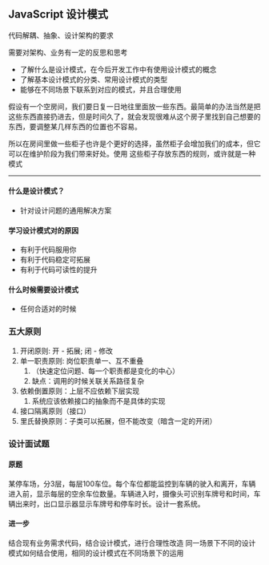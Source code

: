 ## JavaScript 设计模式

代码解耦、抽象、设计架构的要求

需要对架构、业务有一定的反思和思考

* 了解什么是设计模式，在今后开发工作中有使用设计模式的概念
* 了解基本设计模式的分类、常用设计模式的类型
* 能够在不同场景下联系到对应的模式，并且合理使用


假设有一个空房间，我们要日复一日地往里面放一些东西。最简单的办法当然是把这些东西直接扔进去，但是时间久了，就会发现很难从这个房子里找到自己想要的东西，要调整某几样东西的位置也不容易。

所以在房间里做一些柜子也许是个更好的选择，虽然柜子会增加我们的成本，但它可以在维护阶段为我们带来好处。使用 这些柜子存放东西的规则，或许就是一种模式

************************************
#### 什么是设计模式？
- 针对设计问题的通用解决方案

#### 学习设计模式对的原因
- 有利于代码服用你
- 有利于代码稳定可拓展
- 有利于代码可读性的提升

#### 什么时候需要设计模式
- 任何合适对的时候

### 五大原则

1. 开闭原则: 开 - 拓展; 闭 - 修改
2. 单一职责原则: 岗位职责单一、互不重叠
   1. （快速定位问题、每一个职责都是变化的中心）
   2. 缺点：调用的时候关联关系路径复杂
3. 依赖倒置原则：上层不应依赖下层实现
   1. 系统应该依赖接口的抽象而不是具体的实现
4. 接口隔离原则（接口）
5. 里氏替换原则：子类可以拓展，但不能改变（暗含一定的开闭）

### 设计面试题
#### 原题
某停车场，分3层，每层100车位。每个车位都能监控到车辆的驶入和离开，车辆进入前，显示每层的空余车位数量。车辆进入时，摄像头可识别车牌号和时间，车辆出来时，出口显示器显示车牌号和停车时长。设计一套系统。

#### 进一步
结合现有业务需求代码，结合设计模式，进行合理性改造
同一场景下不同的设计模式如何结合使用，相同的设计模式在不同场景下的运用
